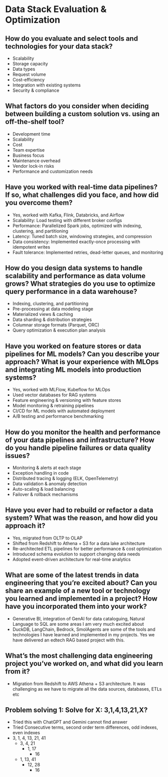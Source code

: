 # Data Stack Evaluation & Optimization

## How do you evaluate and select tools and technologies for your data stack?

- Scalability
- Storage capacity
- Data types
- Request volume
- Cost-efficiency
- Integration with existing systems
- Security & compliance

## What factors do you consider when deciding between building a custom solution vs. using an off-the-shelf tool?

- Development time
- Scalability
- Cost
- Team expertise
- Business focus
- Maintenance overhead
- Vendor lock-in risks
- Performance and customization needs

## Have you worked with real-time data pipelines? If so, what challenges did you face, and how did you overcome them?

- Yes, worked with Kafka, Flink, Databricks, and Airflow
- Scalability: Load testing with different broker configs
- Performance: Parallelized Spark jobs, optimized with indexing, clustering, and partitioning
- Latency: Tuned batch size, windowing strategies, and compression
- Data consistency: Implemented exactly-once processing with idempotent writes
- Fault tolerance: Implemented retries, dead-letter queues, and monitoring

## How do you design data systems to handle scalability and performance as data volume grows? What strategies do you use to optimize query performance in a data warehouse?

- Indexing, clustering, and partitioning
- Pre-processing at data modeling stage
- Materialized views & caching
- Data sharding & distribution strategies
- Columnar storage formats (Parquet, ORC)
- Query optimization & execution plan analysis

## Have you worked on feature stores or data pipelines for ML models? Can you describe your approach? What is your experience with MLOps and integrating ML models into production systems?

- Yes, worked with MLFlow, Kubeflow for MLOps
- Used vector databases for RAG systems
- Feature engineering & versioning with feature stores
- Model monitoring & retraining pipelines
- CI/CD for ML models with automated deployment
- A/B testing and performance benchmarking

## How do you monitor the health and performance of your data pipelines and infrastructure? How do you handle pipeline failures or data quality issues?

- Monitoring & alerts at each stage
- Exception handling in code
- Distributed tracing & logging (ELK, OpenTelemetry)
- Data validation & anomaly detection
- Auto-scaling & load balancing
- Failover & rollback mechanisms

## Have you ever had to rebuild or refactor a data system? What was the reason, and how did you approach it?

- Yes, migrated from OLTP to OLAP
- Shifted from Redshift to Athena + S3 for a data lake architecture
- Re-architected ETL pipelines for better performance & cost optimization
- Introduced schema evolution to support changing data needs
- Adopted event-driven architecture for real-time analytics

## What are some of the latest trends in data engineering that you’re excited about? Can you share an example of a new tool or technology you learned and implemented in a project? How have you incorporated them into your work?

- Generative BI, integration of GenAI for data cataloguing, Natural Language to SQL are some areas I am very much excited about
- DuckDB, LangChain, Bedrock, SmolAgents are some of the tools and technologies I have learned and implemented in my projects. Yes we have delivered an edtech RAG based project with this.

## What’s the most challenging data engineering project you’ve worked on, and what did you learn from it?

- Migration from Redshift to AWS Athena + S3 architecture. It was challenging as we have to migrate all the data sources, databases, ETLs etc

## Problem solving 1: Solve for X: 3,1,4,13,21,X?

- Tried this with ChatGPT and Gemini cannot find answer
- Tried Consecutive terms, second order term differences, odd indexes, even indexes
- 3, 1, 4, 13, 21, 41
	- 3, 4, 21
		- 1, 17
			- 16
	- 1, 13, 41
		- 12, 28
			- 16

